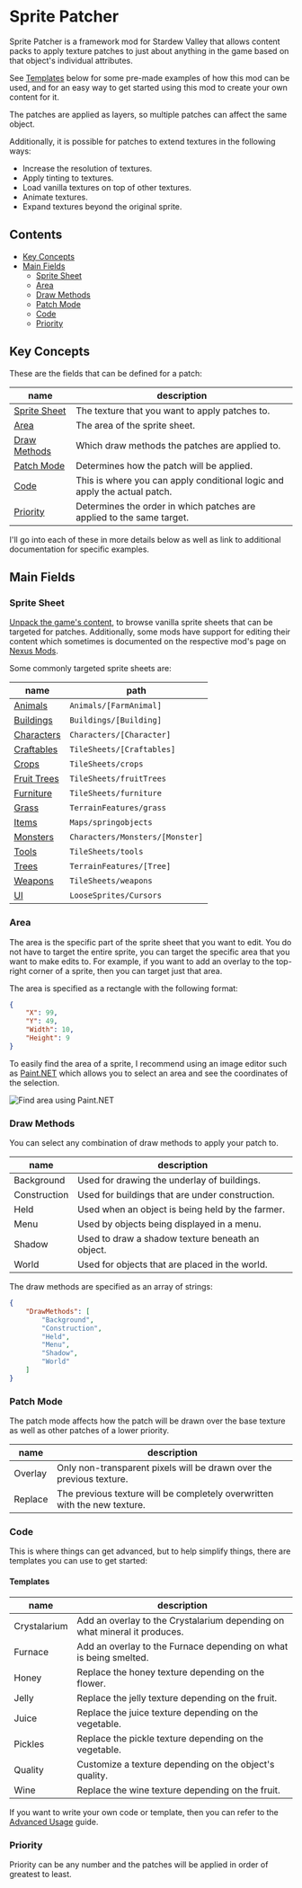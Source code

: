 # Sprite Patcher

Sprite Patcher is a framework mod for Stardew Valley that allows content packs
to apply texture patches to just about anything in the game based on that
object's individual attributes.

See [Templates](#templates) below for some pre-made examples of how this mod can
be used, and for an easy way to get started using this mod to create your own
content for it.

The patches are applied as layers, so multiple patches can affect the same
object.

Additionally, it is possible for patches to extend textures in the following
ways:

* Increase the resolution of textures.
* Apply tinting to textures.
* Load vanilla textures on top of other textures.
* Animate textures.
* Expand textures beyond the original sprite.

## Contents

* [Key Concepts](#key-concepts)
* [Main Fields](#main-fields)
    * [Sprite Sheet](#sprite-sheet)
    * [Area](#area)
    * [Draw Methods](#draw-methods)
    * [Patch Mode](#patch-mode)
    * [Code](#code)
    * [Priority](#priority)

## Key Concepts

These are the fields that can be defined for a patch:

| name                          | description                                                               |
|-------------------------------|---------------------------------------------------------------------------|
| [Sprite Sheet](#sprite-sheet) | The texture that you want to apply patches to.                            |
| [Area](#area)                 | The area of the sprite sheet.                                             |
| [Draw Methods](#draw-methods) | Which draw methods the patches are applied to.                            |
| [Patch Mode](#patch-mode)     | Determines how the patch will be applied.                                 |
| [Code](#code)                 | This is where you can apply conditional logic and apply the actual patch. |
| [Priority](#priority)         | Determines the order in which patches are applied to the same target.     |

I'll go into each of these in more details below as well as link to additional
documentation for specific examples.

## Main Fields

### Sprite Sheet

[Unpack the game's content](https://stardewvalleywiki.com/Modding:Editing_XNB_files#Unpack_game_files),
to browse vanilla sprite sheets that can be targeted for patches. Additionally,
some mods have support for editing their content which sometimes is documented
on the respective mod's page
on [Nexus Mods](https://www.nexusmods.com/stardewvalley).

Some commonly targeted sprite sheets are:

| name                                              | path                            |
|---------------------------------------------------|---------------------------------|
| [Animals](docs/characters.md#farmanimal)          | `Animals/[FarmAnimal]`          |
| [Buildings](docs/buildings.md)                    | `Buildings/[Building]`          |
| [Characters](docs/characters.md)                  | `Characters/[Character]`        |
| [Craftables](docs/items.md#craftables)            | `TileSheets/[Craftables]`       |
| [Crops](docs/crops.md)                            | `TileSheets/crops`              |
| [Fruit Trees](docs/terrain-features.md#fruittree) | `TileSheets/fruitTrees`         |
| [Furniture](docs/items.md#furniture)              | `TileSheets/furniture`          |
| [Grass](docs/terrain-features.md#grass)           | `TerrainFeatures/grass`         |
| [Items](docs/items.md)                            | `Maps/springobjects`            |
| [Monsters](docs/characters.md#monster)            | `Characters/Monsters/[Monster]` |
| [Tools](docs/tools.md)                            | `TileSheets/tools`              |
| [Trees](docs/terrain-features.md#tree)            | `TerrainFeatures/[Tree]`        |
| [Weapons](docs/tools.md#weapons)                  | `TileSheets/weapons`            |
| [UI](docs/ui.md)                                  | `LooseSprites/Cursors`          |

### Area

The area is the specific part of the sprite sheet that you want to edit. You do
not have to target the entire sprite, you can target the specific area that you
want to make edits to. For example, if you want to add an overlay to the
top-right corner of a sprite, then you can target just that area.

The area is specified as a rectangle with the following format:

```json
{
    "X": 99,
    "Y": 49,
    "Width": 10,
    "Height": 9
}
```

To easily find the area of a sprite, I recommend using an image editor such
as [Paint.NET](https://www.getpaint.net/) which allows you to select an area and
see the coordinates of the selection.

![Find area using Paint.NET](docs/screenshots/find-area-using-paint-dot-net.png)

### Draw Methods

You can select any combination of draw methods to apply your patch to.

| name         | description                                      |
|--------------|--------------------------------------------------|
| Background   | Used for drawing the underlay of buildings.      |
| Construction | Used for buildings that are under construction.  |
| Held         | Used when an object is being held by the farmer. |
| Menu         | Used by objects being displayed in a menu.       |
| Shadow       | Used to draw a shadow texture beneath an object. |
| World        | Used for objects that are placed in the world.   |

The draw methods are specified as an array of strings:

```json
{
    "DrawMethods": [
        "Background",
        "Construction",
        "Held",
        "Menu",
        "Shadow",
        "World"
    ]
}
```

### Patch Mode

The patch mode affects how the patch will be drawn over the base texture as well
as other patches of a lower priority.

| name    | description                                                               |
|---------|---------------------------------------------------------------------------|
| Overlay | Only non-transparent pixels will be drawn over the previous texture.      |
| Replace | The previous texture will be completely overwritten with the new texture. |

### Code

This is where things can get advanced, but to help simplify things, there are
templates you can use to get started:

#### Templates

| name         | description                                                               |
|--------------|---------------------------------------------------------------------------|
| Crystalarium | Add an overlay to the Crystalarium depending on what mineral it produces. |
| Furnace      | Add an overlay to the Furnace depending on what is being smelted.         |
| Honey        | Replace the honey texture depending on the flower.                        |
| Jelly        | Replace the jelly texture depending on the fruit.                         |
| Juice        | Replace the juice texture depending on the vegetable.                     |
| Pickles      | Replace the pickle texture depending on the vegetable.                    |
| Quality      | Customize a texture depending on the object's quality.                    |
| Wine         | Replace the wine texture depending on the fruit.                          |

If you want to write your own code or template, then you can refer
to the [Advanced Usage](docs/advanced-usage.md) guide.

### Priority

Priority can be any number and the patches will be applied in order of greatest
to least.